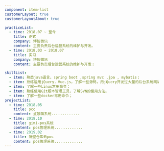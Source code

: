 ```yaml
---
component: item-list
customerLayout: true
customerLayoutAbout: true

practiceList:
  - time: 2018.07 ~ 至今
    title: 正式
    company: 博智微讯
    content: 主要负责后台运营系统的维护与开发。
  - time: 2018.03 ~ 2018.07
    title: 实习
    company: 博智微讯
    content: 主要负责后台运营系统的维护与开发；

skillList:
  - item: 熟悉java语言，spring boot ,spring mvc ,jpa , mybatis；
  - item: 熟练运用jQuery，Vue.js，了解一些源码，用jQuery开发过大量的后台系统网站；
  - item: 了解一些Linux常用命令；
  - item: 熟练使用Git版本管理工具，了解SVN的使用方法。
  - item: 了解一些docker常用命令；
projectList:
  - time: 2018.05
    title: pcc
    content: 点咖啡系统.............
  - time: 2018.10
    title: gimi-pos系统
    content: pos管理系统.............
  - time: 2019.02
    title: 隔壁仓库云pos
    content: pos管理系统.............
---
```


